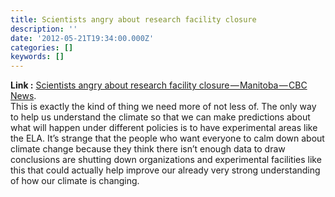 ```yaml
---
title: Scientists angry about research facility closure
description: ''
date: '2012-05-21T19:34:00.000Z'
categories: []
keywords: []
---
```


**Link :** [Scientists angry about research facility closure — Manitoba — CBC News](http://www.cbc.ca/news/canada/manitoba/story/2012/05/18/mb-research-facility-experimental-lakes-reaction-winnipeg.html).  
This is exactly the kind of thing we need more of not less of. The only way to help us understand the climate so that we can make predictions about what will happen under different policies is to have experimental areas like the ELA. It’s strange that the people who want everyone to calm down about climate change because they think there isn’t enough data to draw conclusions are shutting down organizations and experimental facilities like this that could actually help improve our already very strong understanding of how our climate is changing.
